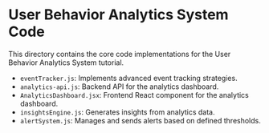 # User Behavior Analytics System Code

This directory contains the core code implementations for the User Behavior Analytics System tutorial.

- `eventTracker.js`: Implements advanced event tracking strategies.
- `analytics-api.js`: Backend API for the analytics dashboard.
- `AnalyticsDashboard.jsx`: Frontend React component for the analytics dashboard.
- `insightsEngine.js`: Generates insights from analytics data.
- `alertSystem.js`: Manages and sends alerts based on defined thresholds.
